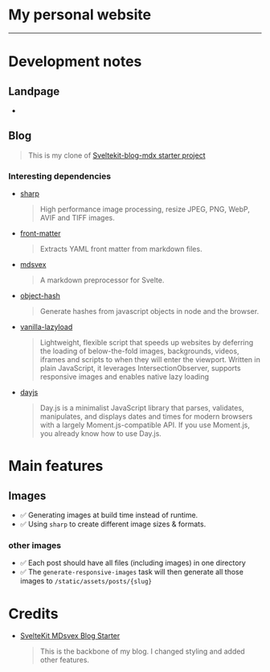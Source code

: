 # My personal website

---

# Development notes

## Landpage

-

## Blog

> This is my clone of [Sveltekit-blog-mdx starter project](https://github.com/rodneylab/sveltekit-blog-mdx)

### Interesting dependencies

- [sharp](https://github.com/lovell/sharp)
  > High performance image processing, resize JPEG, PNG, WebP, AVIF and TIFF images.
- [front-matter](https://github.com/jxson/front-matter)
  > Extracts YAML front matter from markdown files.
- [mdsvex](https://github.com/pngwn/MDsveX)
  > A markdown preprocessor for Svelte.
- [object-hash](https://github.com/puleos/object-hash)
  > Generate hashes from javascript objects in node and the browser.
- [vanilla-lazyload](https://github.com/verlok/vanilla-lazyload)
  > Lightweight, flexible script that speeds up websites by deferring the loading of below-the-fold images, backgrounds, videos, iframes and scripts to when they will enter the viewport.
  > Written in plain JavaScript, it leverages IntersectionObserver, supports responsive images and enables native lazy loading
- [dayjs](https://github.com/iamkun/dayjs)
  > Day.js is a minimalist JavaScript library that parses, validates, manipulates, and displays dates and times for modern browsers with a largely Moment.js-compatible API. If you use Moment.js, you already know how to use Day.js.

# Main features

## Images

- ✅ Generating images at build time instead of runtime.
- ✅ Using `sharp` to create different image sizes & formats.

### other images

- ✅ Each post should have all files (including images) in one directory
- ✅ The `generate-responsive-images` task will then generate all those images to `/static/assets/posts/{slug}`

# Credits

- [SvelteKit MDsvex Blog Starter](https://github.com/rodneylab/sveltekit-blog-mdx)
  > This is the backbone of my blog.
  > I changed styling and added other features.

